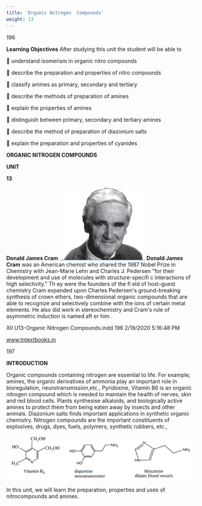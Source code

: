 ```yaml
---
title: 'Organic Nitrogen  Compounds'
weight: 13
---
```


  

196

**Learning Objectives** After studying this unit the student will be able to

 understand isomerism in organic nitro compounds

 describe the preparation and properties of nitro compounds

 classify amines as primary, secondary and tertiary

 describe the methods of preparation of amines

 explain the properties of amines

 distinguish between primary, secondary and tertiary amines

 describe the method of preparation of diazonium salts

 explain the preparation and properties of cyanides

**ORGANIC NITROGEN COMPOUNDS**

**UNIT**

**13**

**Donald James Cram**
![Donald James Cram](Donald.png)
**Donald James Cram** was an American chemist who shared the 1987 Nobel Prize in Chemistry with Jean-Marie Lehn and Charles J. Pedersen "for their development and use of molecules with structure-specifi c interactions of high selectivity." Th ey were the founders of the fi eld of host–guest chemistry Cram expanded upon Charles Pedersen's ground-breaking synthesis of crown ethers, two-dimensional organic compounds that are able to recognize and selectively combine with the ions of certain metal elements. He also did work in stereochemistry and Cram's rule of asymmetric induction is named aft er him.

XII U13-Organic Nitrogen Compounds.indd 196 2/19/2020 5:16:48 PM

www.tntextbooks.in




  

197

**INTRODUCTION**

Organic compounds containing nitrogen are essential to life. For example; amines, the organic derivatives of ammonia play an important role in bioregulation, neurotransmission,etc., Pyridoxine, Vitamin B6 is an organic nitrogen compound which is needed to maintain the health of nerves, skin and red blood cells. Plants synthesise alkaloids, and biologically active amines to protect them from being eaten away by insects and other animals. Diazonium salts finds important applications in synthetic organic chemistry. Nitrogen compounds are the important constituents of explosives, drugs, dyes, fuels, polymers, synthetic rubbers, etc.,

![](2.png)

In this unit, we will learn the preparation, properties and uses of nitrocompounds and amines.




